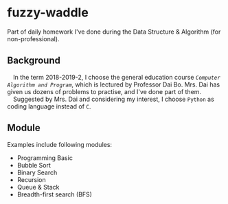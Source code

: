 # fuzzy-waddle
Part of daily homework I've done during the Data Structure &amp; Algorithm (for non-professional).
## Background
&ensp;&ensp;In the term 2018-2019-2, I choose the general education course *`Computer Algorithm and Program`*, which is lectured by Professor Dai Bo.
Mrs. Dai has given us dozens of problems to practise, and I've done part of them.  
&ensp;&ensp;Suggested by Mrs. Dai and considering my interest, I choose `Python` as coding language instead of `C`.
## Module
Examples include following modules:
* Programming Basic
* Bubble Sort
* Binary Search
* Recursion
* Queue & Stack
* Breadth-first search (BFS)
